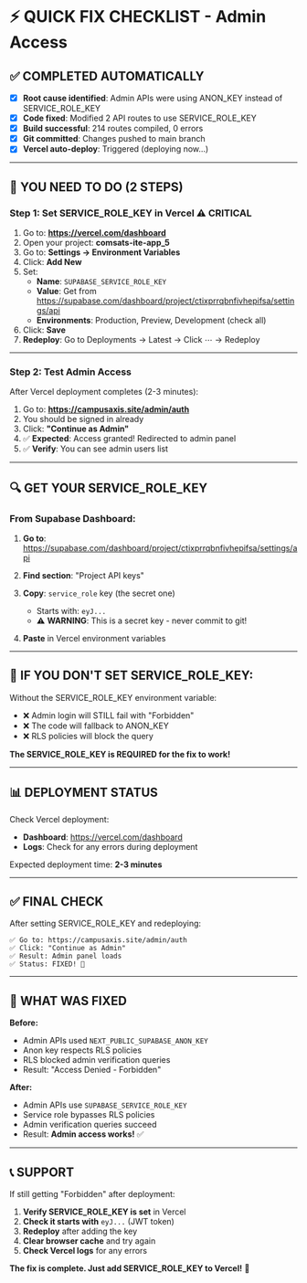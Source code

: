 # ⚡ QUICK FIX CHECKLIST - Admin Access

## ✅ **COMPLETED AUTOMATICALLY**

- [x] **Root cause identified**: Admin APIs were using ANON_KEY instead of SERVICE_ROLE_KEY
- [x] **Code fixed**: Modified 2 API routes to use SERVICE_ROLE_KEY
- [x] **Build successful**: 214 routes compiled, 0 errors
- [x] **Git committed**: Changes pushed to main branch
- [x] **Vercel auto-deploy**: Triggered (deploying now...)

---

## 🎯 **YOU NEED TO DO (2 STEPS)**

### **Step 1: Set SERVICE_ROLE_KEY in Vercel** ⚠️ **CRITICAL**

1. Go to: **https://vercel.com/dashboard**
2. Open your project: **comsats-ite-app_5**
3. Go to: **Settings → Environment Variables**
4. Click: **Add New**
5. Set:
   - **Name**: `SUPABASE_SERVICE_ROLE_KEY`
   - **Value**: Get from https://supabase.com/dashboard/project/ctixprrqbnfivhepifsa/settings/api
   - **Environments**: Production, Preview, Development (check all)
6. Click: **Save**
7. **Redeploy**: Go to Deployments → Latest → Click ⋯ → Redeploy

---

### **Step 2: Test Admin Access** 

After Vercel deployment completes (2-3 minutes):

1. Go to: **https://campusaxis.site/admin/auth**
2. You should be signed in already
3. Click: **"Continue as Admin"**
4. ✅ **Expected**: Access granted! Redirected to admin panel
5. ✅ **Verify**: You can see admin users list

---

## 🔍 **GET YOUR SERVICE_ROLE_KEY**

### **From Supabase Dashboard:**

1. **Go to**: https://supabase.com/dashboard/project/ctixprrqbnfivhepifsa/settings/api

2. **Find section**: "Project API keys"

3. **Copy**: `service_role` key (the secret one)
   - Starts with: `eyJ...`
   - ⚠️ **WARNING**: This is a secret key - never commit to git!

4. **Paste** in Vercel environment variables

---

## 🚨 **IF YOU DON'T SET SERVICE_ROLE_KEY:**

Without the SERVICE_ROLE_KEY environment variable:
- ❌ Admin login will STILL fail with "Forbidden"
- ❌ The code will fallback to ANON_KEY
- ❌ RLS policies will block the query

**The SERVICE_ROLE_KEY is REQUIRED for the fix to work!**

---

## 📊 **DEPLOYMENT STATUS**

Check Vercel deployment:
- **Dashboard**: https://vercel.com/dashboard
- **Logs**: Check for any errors during deployment

Expected deployment time: **2-3 minutes**

---

## ✅ **FINAL CHECK**

After setting SERVICE_ROLE_KEY and redeploying:

```
✅ Go to: https://campusaxis.site/admin/auth
✅ Click: "Continue as Admin"  
✅ Result: Admin panel loads
✅ Status: FIXED! 🎉
```

---

## 🎯 **WHAT WAS FIXED**

**Before:**
- Admin APIs used `NEXT_PUBLIC_SUPABASE_ANON_KEY`
- Anon key respects RLS policies
- RLS blocked admin verification queries
- Result: "Access Denied - Forbidden"

**After:**
- Admin APIs use `SUPABASE_SERVICE_ROLE_KEY`
- Service role bypasses RLS policies
- Admin verification queries succeed
- Result: **Admin access works!** ✅

---

## 📞 **SUPPORT**

If still getting "Forbidden" after deployment:

1. **Verify SERVICE_ROLE_KEY is set** in Vercel
2. **Check it starts with** `eyJ...` (JWT token)
3. **Redeploy** after adding the key
4. **Clear browser cache** and try again
5. **Check Vercel logs** for any errors

**The fix is complete. Just add SERVICE_ROLE_KEY to Vercel!** 🚀

